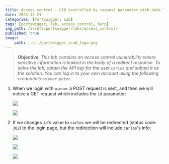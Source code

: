 ```yaml
---
title: Access control - UID controlled by request parameter with data leakage in redirect
date: 2023-12-21
categories: [PortSwigger, Lab]
tags: [portswigger, lab, access_control, burp]
img_path: /assets/portswigger/labs/access_control/
published: true
image:
    path: ../../portswigger_acad_logo.png
---
```


> **Objective**: _This lab contains an access control vulnerability where sensitive information is leaked in the body of a redirect response. To solve the lab, obtain the API key for the user `carlos` and submit it as the solution. You can log in to your own account using the following credentials: `wiener:peter`._

1. When we login with `wiener` a POST request is sent, and then we will notice a GET request which includes the `id` parameter:

    ![](lab3_wiener_login_burp.png)

    ![](lab3_wiener_login_response_burp.png)

2. If we changes `id`'s value to `carlos` we will be redirected (status code: `302`) to the login page, but the redirection will include `carlos`'s info:

    ![](lab3_carlos_login_response_burp.png)

    ![](lab3_carlos_redirect_burp.png)

    ![](lab3_solved.png)